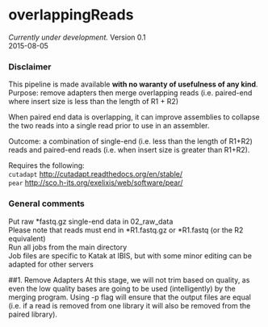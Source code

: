 # overlappingReads
*Currently under development.*
Version 0.1  
2015-08-05

### Disclaimer
This pipeline is made available **with no waranty of usefulness of any kind**.  
Purpose: remove adapters then merge overlapping reads (i.e. paired-end where insert size is less than the length of R1 + R2)

When paired end data is overlapping, it can improve assemblies to collapse the two reads into a single read
prior to use in an assembler.

Outcome: a combination of single-end (i.e. less than the length of R1+R2) reads and paired-end reads (i.e. when insert size is greater than R1+R2).

Requires the following:  
`cutadapt`         http://cutadapt.readthedocs.org/en/stable/  
`pear`                http://sco.h-its.org/exelixis/web/software/pear/   

### General comments
Put raw *fastq.gz single-end data in 02_raw_data  
Please note that reads must end in *R1.fastq.gz or *R1.fastq (or the R2 equivalent)  
Run all jobs from the main directory  
Job files are specific to Katak at IBIS, but with some minor editing can be adapted for other servers  

##1. Remove Adapters
At this stage, we will not trim based on quality, as even the low quality bases are going to be used (intelligently) by the merging program. Using -p flag will ensure that the output files are equal (i.e. if a read is removed from one library it will also be removed from the paired library).
